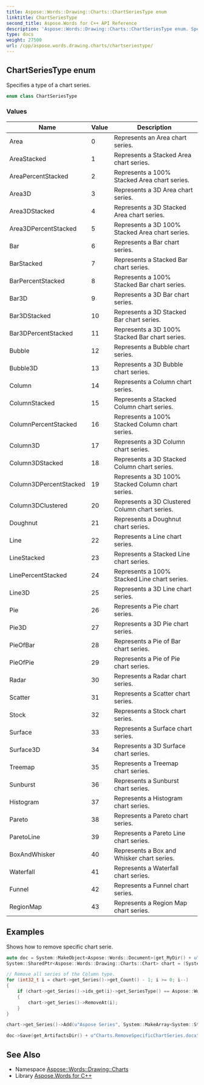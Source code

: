 ```yaml
---
title: Aspose::Words::Drawing::Charts::ChartSeriesType enum
linktitle: ChartSeriesType
second_title: Aspose.Words for C++ API Reference
description: 'Aspose::Words::Drawing::Charts::ChartSeriesType enum. Specifies a type of a chart series in C++.'
type: docs
weight: 27500
url: /cpp/aspose.words.drawing.charts/chartseriestype/
---
```

## ChartSeriesType enum


Specifies a type of a chart series.

```cpp
enum class ChartSeriesType
```

### Values

| Name | Value | Description |
| --- | --- | --- |
| Area | 0 | Represents an Area chart series. |
| AreaStacked | 1 | Represents a Stacked Area chart series. |
| AreaPercentStacked | 2 | Represents a 100% Stacked Area chart series. |
| Area3D | 3 | Represents a 3D Area chart series. |
| Area3DStacked | 4 | Represents a 3D Stacked Area chart series. |
| Area3DPercentStacked | 5 | Represents a 3D 100% Stacked Area chart series. |
| Bar | 6 | Represents a Bar chart series. |
| BarStacked | 7 | Represents a Stacked Bar chart series. |
| BarPercentStacked | 8 | Represents a 100% Stacked Bar chart series. |
| Bar3D | 9 | Represents a 3D Bar chart series. |
| Bar3DStacked | 10 | Represents a 3D Stacked Bar chart series. |
| Bar3DPercentStacked | 11 | Represents a 3D 100% Stacked Bar chart series. |
| Bubble | 12 | Represents a Bubble chart series. |
| Bubble3D | 13 | Represents a 3D Bubble chart series. |
| Column | 14 | Represents a Column chart series. |
| ColumnStacked | 15 | Represents a Stacked Column chart series. |
| ColumnPercentStacked | 16 | Represents a 100% Stacked Column chart series. |
| Column3D | 17 | Represents a 3D Column chart series. |
| Column3DStacked | 18 | Represents a 3D Stacked Column chart series. |
| Column3DPercentStacked | 19 | Represents a 3D 100% Stacked Column chart series. |
| Column3DClustered | 20 | Represents a 3D Clustered Column chart series. |
| Doughnut | 21 | Represents a Doughnut chart series. |
| Line | 22 | Represents a Line chart series. |
| LineStacked | 23 | Represents a Stacked Line chart series. |
| LinePercentStacked | 24 | Represents a 100% Stacked Line chart series. |
| Line3D | 25 | Represents a 3D Line chart series. |
| Pie | 26 | Represents a Pie chart series. |
| Pie3D | 27 | Represents a 3D Pie chart series. |
| PieOfBar | 28 | Represents a Pie of Bar chart series. |
| PieOfPie | 29 | Represents a Pie of Pie chart series. |
| Radar | 30 | Represents a Radar chart series. |
| Scatter | 31 | Represents a Scatter chart series. |
| Stock | 32 | Represents a Stock chart series. |
| Surface | 33 | Represents a Surface chart series. |
| Surface3D | 34 | Represents a 3D Surface chart series. |
| Treemap | 35 | Represents a Treemap chart series. |
| Sunburst | 36 | Represents a Sunburst chart series. |
| Histogram | 37 | Represents a Histogram chart series. |
| Pareto | 38 | Represents a Pareto chart series. |
| ParetoLine | 39 | Represents a Pareto Line chart series. |
| BoxAndWhisker | 40 | Represents a Box and Whisker chart series. |
| Waterfall | 41 | Represents a Waterfall chart series. |
| Funnel | 42 | Represents a Funnel chart series. |
| RegionMap | 43 | Represents a Region Map chart series. |


## Examples



Shows how to remove specific chart serie. 
```cpp
auto doc = System::MakeObject<Aspose::Words::Document>(get_MyDir() + u"Reporting engine template - Chart series.docx");
System::SharedPtr<Aspose::Words::Drawing::Charts::Chart> chart = (System::ExplicitCast<Aspose::Words::Drawing::Shape>(doc->GetChild(Aspose::Words::NodeType::Shape, 0, true)))->get_Chart();

// Remove all series of the Column type.
for (int32_t i = chart->get_Series()->get_Count() - 1; i >= 0; i--)
{
    if (chart->get_Series()->idx_get(i)->get_SeriesType() == Aspose::Words::Drawing::Charts::ChartSeriesType::Column)
    {
        chart->get_Series()->RemoveAt(i);
    }
}

chart->get_Series()->Add(u"Aspose Series", System::MakeArray<System::String>({u"Category 1", u"Category 2", u"Category 3", u"Category 4"}), System::MakeArray<double>({5.6, 7.1, 2.9, 8.9}));

doc->Save(get_ArtifactsDir() + u"Charts.RemoveSpecificChartSeries.docx");
```

## See Also

* Namespace [Aspose::Words::Drawing::Charts](../)
* Library [Aspose.Words for C++](../../)
